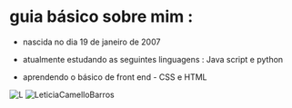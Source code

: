 
# guia básico sobre mim :  

+ nascida no dia 19 de janeiro de 2007

+ atualmente estudando as seguintes linguagens : Java script e python 
 
+ aprendendo o básico de front end - CSS e HTML

  
![L](https://github-readme-stats.vercel.app/api?username=LeticiaCamelloBarros&theme=radical)
![LeticiaCamelloBarros](https://github-readme-stats.vercel.app/api?username=LeticiaCamelloBarros&show_icons=true&theme=radical&hide=stars,commits,prs,issues,contribs)





